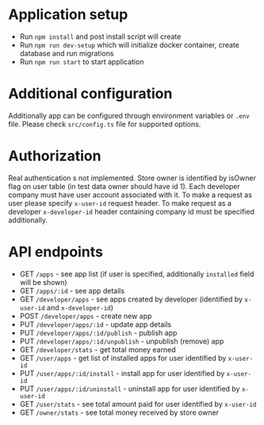 # Application setup
* Run `npm install` and post install script will create
* Run `npm run dev-setup` which will initialize docker container, create database and run migrations
* Run `npm run start` to start application

# Additional configuration
Additionally app can be configured through environment variables or `.env` file. 
Please check `src/config.ts` file for supported options.

# Authorization
Real authentication s not implemented. Store owner is identified by isOwner flag on user table (in test data owner should have id 1).
Each developer company must have user account associated with it.
To make a request as user please specify `x-user-id` request header.
To make request as a developer `x-developer-id` header containing company id must be specified additionally.

# API endpoints
* GET `/apps` - see app list (if user is specified, additionally `installed` field will be shown) 
* GET `/apps/:id` - see app details 
* GET `/developer/apps` - see apps created by developer (identified by `x-user-id` and `x-developer-id`)
* POST `/developer/apps` - create new app
* PUT `/developer/apps/:id` - update app details
* PUT `/developer/apps/:id/publish` - publish app
* PUT `/developer/apps/:id/unpublish` - unpublish (remove) app
* GET `/developer/stats` - get total money earned
* GET `/user/apps` - get list of installed apps for user identified by `x-user-id`
* PUT `/user/apps/:id/install` - install app for user identified by `x-user-id`
* PUT `/user/apps/:id/uninstall` - uninstall app  for user identified by `x-user-id`
* GET `/user/stats` - see total amount paid for user identified by `x-user-id`
* GET `/owner/stats` - see total money received by store owner
